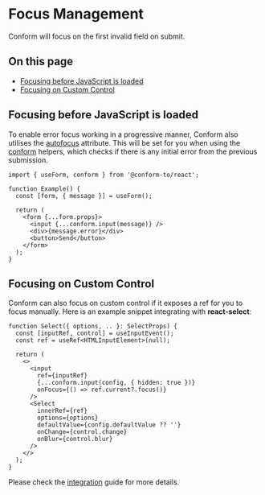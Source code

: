 # Focus Management

Conform will focus on the first invalid field on submit.

<!-- aside -->

## On this page

- [Focusing before JavaScript is loaded](#focusing-before-javascript-is-loaded)
- [Focusing on Custom Control](#focusing-on-custom-control)

<!-- /aside -->

## Focusing before JavaScript is loaded

To enable error focus working in a progressive manner, Conform also utilises the [autofocus](https://developer.mozilla.org/en-US/docs/Web/HTML/Global_attributes/autofocus) attribute. This will be set for you when using the [conform](/packages/conform-react/README.md#conform) helpers, which checks if there is any initial error from the previous submission.

```tsx
import { useForm, conform } from '@conform-to/react';

function Example() {
  const [form, { message }] = useForm();

  return (
    <form {...form.props}>
      <input {...conform.input(message)} />
      <div>{message.error}</div>
      <button>Send</button>
    </form>
  );
}
```

## Focusing on Custom Control

Conform can also focus on custom control if it exposes a ref for you to focus manually. Here is an example snippet integrating with **react-select**:

```tsx
function Select({ options, .. }: SelectProps) {
  const [inputRef, control] = useInputEvent();
  const ref = useRef<HTMLInputElement>(null);

  return (
    <>
      <input
        ref={inputRef}
        {...conform.input(config, { hidden: true })}
        onFocus={() => ref.current?.focus()}
      />
      <Select
        innerRef={ref}
        options={options}
        defaultValue={config.defaultValue ?? ''}
        onChange={control.change}
        onBlur={control.blur}
      />
    </>
  );
}
```

Please check the [integration](/docs/integrations.md) guide for more details.
